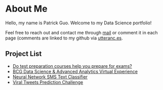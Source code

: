 # About Me

Hello, my name is Patrick Guo. Welcome to my Data Science portfolio!

Feel free to reach out and contact me through [mail](mailto:shpatrickguo@gmail.com) or comment it in each page (comments are linked to my github via [utteranc.es](https://utteranc.es/).

## Project List

- [Do test preparation courses help you prepare for exams?](projects/exam_scores/exam_scores.ipynb)
- [BCG Data Science & Advanced Analytics Virtual Experience](projects/BCG/README.md)
- [Neural Network SMS Text Classifier](projects/sms_text_classifier/README.md)
- [Viral Tweets Prediction Challenge](projects/viral_tweets/README.md)
